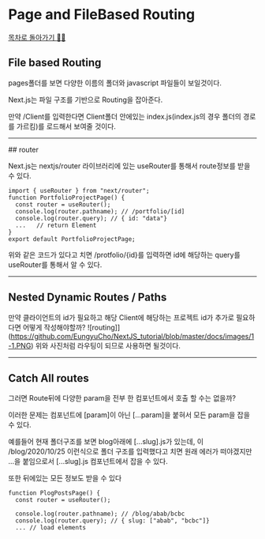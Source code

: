 # Page and FileBased Routing

<a href="https://github.com/EungyuCho/NextJS_tutorial">목차로 돌아가기 🏃‍♂️</a>

## File based Routing

pages폴더를 보면 다양한 이름의 폴더와 javascript 파일들이 보일것이다.

Next.js는 파일 구조를 기반으로 Routing을 잡아준다.

만약 /Client를 입력한다면 Client폴더 안에있는 index.js(index.js의 경우 폴더의 경로를 가르킴)를 로드해서 보여줄 것이다.

<hr>
## router

Next.js는 nextjs/router 라이브러리에 있는 useRouter를 통해서 route정보를 받을 수 있다.

<pre><code>import { useRouter } from "next/router";
function PortfolioProjectPage() {
  const router = useRouter();
  console.log(router.pathname); // /portfolio/[id]
  console.log(router.query); // { id: "data"}
  ...   // return Element 
}
export default PortfolioProjectPage;</code></pre>

위와 같은 코드가 있다고 치면 /protfolio/{id}를 입력하면 id에 해당하는 query를 useRouter를 통해서 알 수 있다.

<hr>

## Nested Dynamic Routes / Paths

만약 클라이언트의 id가 필요하고 해당 Client에 해당하는 프로젝트 id가 추가로 필요하다면 어떻게 작성해야할까?
![routing]](https://github.com/EungyuCho/NextJS_tutorial/blob/master/docs/images/1-1.PNG)
위와 사진처럼 라우팅이 되므로 사용하면 될것이다.

<hr>

## Catch All routes

그러면 Route뒤에 다양한 param을 전부 한 컴포넌트에서 호출 할 수는 없을까?

이러한 문제는 컴포넌트에 [param]이 아닌 [...param]을 붙혀서 모든 param을 잡을 수 있다.

예를들어 현재 폴더구조를 보면 blog아래에 [...slug].js가 있는데, 이 /blog/2020/10/25 이런식으로 폴더 구조를 입력했다고 치면 원래 에러가 떠야겠지만 ...을 붙임으로서 [...slug].js 컴포넌트에서 잡을 수 있다.

또한 뒤에있는 모든 정보도 받을 수 있다

<pre><code>function PlogPostsPage() {
  const router = useRouter();

  console.log(router.pathname); // /blog/abab/bcbc
  console.log(router.query); // { slug: ["abab", "bcbc"]}
  ... // load elements</code></pre>
